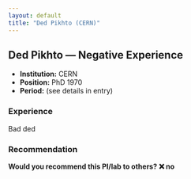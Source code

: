 ```yaml
---
layout: default
title: "Ded Pikhto (CERN)"
---
```


## Ded Pikhto — Negative Experience

- **Institution:** CERN
- **Position:** PhD 1970
- **Period:** (see details in entry)

### Experience

Bad ded

### Recommendation

**Would you recommend this PI/lab to others?**
**❌ no**

